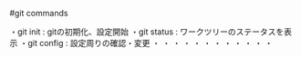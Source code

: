 #git commands

・git init : gitの初期化、設定開始
・git status : ワークツリーのステータスを表示
・git config : 設定周りの確認・変更
・
・
・
・
・
・
・
・
・
・
・
・
